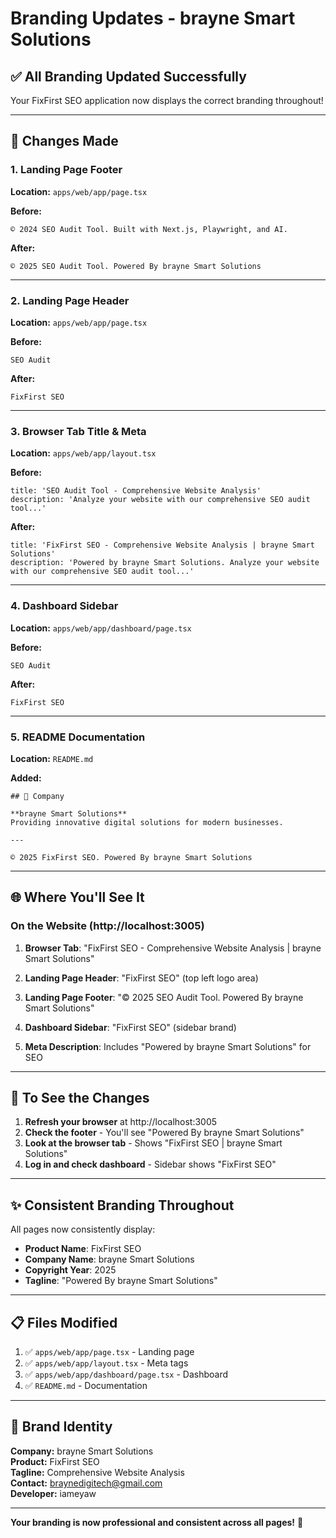 # Branding Updates - brayne Smart Solutions

## ✅ All Branding Updated Successfully

Your FixFirst SEO application now displays the correct branding throughout!

---

## 📝 Changes Made

### 1. **Landing Page Footer**
**Location:** `apps/web/app/page.tsx`

**Before:**
```
© 2024 SEO Audit Tool. Built with Next.js, Playwright, and AI.
```

**After:**
```
© 2025 SEO Audit Tool. Powered By brayne Smart Solutions
```

---

### 2. **Landing Page Header**
**Location:** `apps/web/app/page.tsx`

**Before:**
```
SEO Audit
```

**After:**
```
FixFirst SEO
```

---

### 3. **Browser Tab Title & Meta**
**Location:** `apps/web/app/layout.tsx`

**Before:**
```
title: 'SEO Audit Tool - Comprehensive Website Analysis'
description: 'Analyze your website with our comprehensive SEO audit tool...'
```

**After:**
```
title: 'FixFirst SEO - Comprehensive Website Analysis | brayne Smart Solutions'
description: 'Powered by brayne Smart Solutions. Analyze your website with our comprehensive SEO audit tool...'
```

---

### 4. **Dashboard Sidebar**
**Location:** `apps/web/app/dashboard/page.tsx`

**Before:**
```
SEO Audit
```

**After:**
```
FixFirst SEO
```

---

### 5. **README Documentation**
**Location:** `README.md`

**Added:**
```
## 🏢 Company

**brayne Smart Solutions**
Providing innovative digital solutions for modern businesses.

---

© 2025 FixFirst SEO. Powered By brayne Smart Solutions
```

---

## 🌐 Where You'll See It

### On the Website (http://localhost:3005)

1. **Browser Tab**: "FixFirst SEO - Comprehensive Website Analysis | brayne Smart Solutions"

2. **Landing Page Header**: "FixFirst SEO" (top left logo area)

3. **Landing Page Footer**: "© 2025 SEO Audit Tool. Powered By brayne Smart Solutions"

4. **Dashboard Sidebar**: "FixFirst SEO" (sidebar brand)

5. **Meta Description**: Includes "Powered by brayne Smart Solutions" for SEO

---

## 🔄 To See the Changes

1. **Refresh your browser** at http://localhost:3005
2. **Check the footer** - You'll see "Powered By brayne Smart Solutions"
3. **Look at the browser tab** - Shows "FixFirst SEO | brayne Smart Solutions"
4. **Log in and check dashboard** - Sidebar shows "FixFirst SEO"

---

## ✨ Consistent Branding Throughout

All pages now consistently display:
- **Product Name**: FixFirst SEO
- **Company Name**: brayne Smart Solutions
- **Copyright Year**: 2025
- **Tagline**: "Powered By brayne Smart Solutions"

---

## 📋 Files Modified

1. ✅ `apps/web/app/page.tsx` - Landing page
2. ✅ `apps/web/app/layout.tsx` - Meta tags
3. ✅ `apps/web/app/dashboard/page.tsx` - Dashboard
4. ✅ `README.md` - Documentation

---

## 🎯 Brand Identity

**Company:** brayne Smart Solutions  
**Product:** FixFirst SEO  
**Tagline:** Comprehensive Website Analysis  
**Contact:** braynedigitech@gmail.com  
**Developer:** iameyaw  

---

**Your branding is now professional and consistent across all pages!** 🎉

